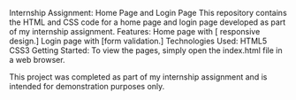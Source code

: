  Internship Assignment: Home Page and Login Page
 This repository contains the HTML and CSS code for a home page and login page developed as part of my internship assignment.
Features:
Home page with [ responsive design.]
Login page with [form validation.]
Technologies Used:
HTML5
CSS3
Getting Started:
To view the pages, simply open the index.html file in a web browser.

 This project was completed as part of my internship assignment and is intended for demonstration purposes only.
